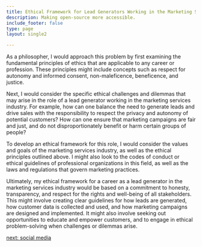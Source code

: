 ```yaml
---
title: Ethical Framework for Lead Generators Working in the Marketing Services  Industry
description: Making open-source more accessible.
include_footer: false
type: page
layout: single2

---
```


<p>
As a philosopher, I would approach this problem by first examining the fundamental principles of ethics that are applicable to any career or profession. These principles might include concepts such as respect for autonomy and informed consent, non-maleficence, beneficence, and justice.

Next, I would consider the specific ethical challenges and dilemmas that may arise in the role of a lead generator working in the marketing services industry. For example, how can one balance the need to generate leads and drive sales with the responsibility to respect the privacy and autonomy of potential customers? How can one ensure that marketing campaigns are fair and just, and do not disproportionately benefit or harm certain groups of people?

To develop an ethical framework for this role, I would consider the values and goals of the marketing services industry, as well as the ethical principles outlined above. I might also look to the codes of conduct or ethical guidelines of professional organizations in this field, as well as the laws and regulations that govern marketing practices.

Ultimately, my ethical framework for a career as a lead generator in the marketing services industry would be based on a commitment to honesty, transparency, and respect for the rights and well-being of all stakeholders. This might involve creating clear guidelines for how leads are generated, how customer data is collected and used, and how marketing campaigns are designed and implemented. It might also involve seeking out opportunities to educate and empower customers, and to engage in ethical problem-solving when challenges or dilemmas arise.


<a href="https://workdojos.com/leadgenerator/social">next: social media</a>
